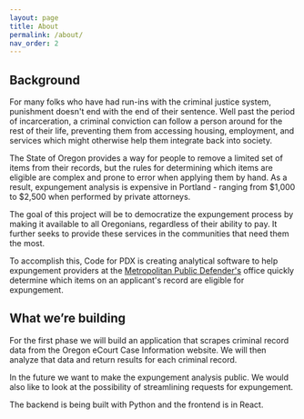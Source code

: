 ```yaml
---
layout: page
title: About
permalink: /about/
nav_order: 2
---
```


## [](#background)Background

For many folks who have had run-ins with the criminal justice system, punishment doesn't end with the end of their sentence. Well past the period of incarceration, a criminal conviction can follow a person around for the rest of their life, preventing them from accessing housing, employment, and services which might otherwise help them integrate back into society.

The State of Oregon provides a way for people to remove a limited set of items from their records, but the rules for determining which items are eligible are complex and prone to error when applying them by hand. As a result, expungement analysis is expensive in Portland - ranging from $1,000 to $2,500 when performed by private attorneys.

The goal of this project will be to democratize the expungement process by making it available to all Oregonians, regardless of their ability to pay. It further seeks to provide these services in the communities that need them the most.

To accomplish this, Code for PDX is creating analytical software to help expungement providers at the [Metropolitan Public Defender's](https://www.mpdlaw.com) office quickly determine which items on an applicant's record are eligible for expungement.

## [](#what-we-are-building)What we’re building

For the first phase we will build an application that scrapes criminal record data from the Oregon eCourt Case Information website. We will then analyze that data and return results for each criminal record.

In the future we want to make the expungement analysis public. We would also like to look at the possibility of streamlining requests for expungement.

The backend is being built with Python and the frontend is in React.
